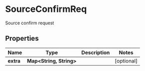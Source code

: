 

# SourceConfirmReq

Source confirm request
## Properties

Name | Type | Description | Notes
------------ | ------------- | ------------- | -------------
**extra** | **Map&lt;String, String&gt;** |  |  [optional]



